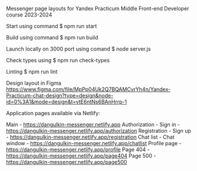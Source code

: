 Messenger page layouts for Yandex Practicum Middle Front-end Developer course 2023-2024

Start using command
$ npm run start

Build using command
$ npm run build

Launch locally on 3000 port using comand
$ node server.js

Check types using
$ npm run check-types

Linting
$ npm run lint

Design layout in Figma
https://www.figma.com/file/MpPp04Uk2Q7BQAMCvrYh4n/Yandex-Practicum-chat-design?type=design&node-id=0%3A1&mode=design&t=vtE6ntNs6BAnHrrp-1 

Application pages available via Netlify:

Main - https://dangulkin-messenger.netlify.app
Authorization - Sign in - https://dangulkin-messenger.netlify.app/authorization
Registration - Sign up - https://dangulkin-messenger.netlify.app/registration
Chat list - Chat window - https://dangulkin-messenger.netlify.app/chatlist
Profile page - https://dangulkin-messenger.netlify.app/profile
Page 404 - https://dangulkin-messenger.netlify.app/page404 
Page 500 - https://dangulkin-messenger.netlify.app/page500 
